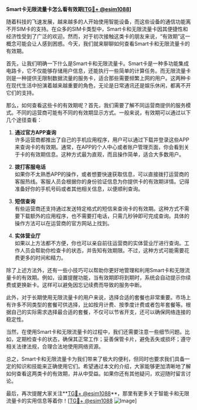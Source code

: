 **Smart卡无限流量卡怎么看有效期[[TG💪+ @esim1088](https://t.me/s/esim1088)]**

随着科技的飞速发展，越来越多的人开始使用智能设备，而这些设备的通信功能离不开SIM卡的支持。在众多的SIM卡类型中，Smart卡和无限流量卡因其便捷性和经济性受到了广泛的欢迎。然而，对于初次接触这类卡的朋友来说，“有效期”这一概念可能会让人感到困惑。今天，我们就来聊聊如何查看Smart卡和无限流量卡的有效期。

首先，让我们明确一下什么是Smart卡和无限流量卡。Smart卡是一种多功能集成电路卡，它不仅能够存储用户信息，还能执行一些简单的计算任务。而无限流量卡则是一种提供无限制数据流量的服务卡，适合那些需要频繁上网的用户。这两种卡在现代生活中扮演着越来越重要的角色，无论是日常通讯还是娱乐休闲，都离不开它们的支持。

那么，如何查看这些卡的有效期呢？首先，我们需要了解不同运营商提供的服务模式。不同的运营商可能有不同的有效期显示方式。一般来说，有效期可以通过以下几个途径查看：

1. **通过官方APP查询**  
许多运营商都推出了自己的手机应用程序，用户可以通过下载并登录这些APP来查询卡的有效期。通常，在APP的个人中心或者账户管理页面，你会看到关于卡的有效期信息。这种方式最为直观，而且操作简单，适合大多数用户。

2. **拨打客服电话**  
如果你不太熟悉APP的操作，或者想要快速获取信息，可以直接拨打运营商的客服热线。客服人员会根据你的身份验证信息为你提供卡的有效期详情。记得准备好你的手机号码或者其他相关信息，以便顺利查询。

3. **短信查询**  
有些运营商还支持通过发送特定格式的短信来查询卡的有效期。这种方式不需要下载额外的应用程序，也不需要打电话，只需几秒钟即可完成查询。具体的操作方法可以在运营商的官方网站上找到。

4. **实体营业厅**  
如果以上方法都不方便，你也可以亲自前往运营商的实体营业厅进行查询。工作人员会帮助你检查卡的状态，并告知有效期限。不过，这种方式可能需要花费更多的时间和精力。

除了上述方法外，还有一些小技巧可以帮助你更好地管理和利用Smart卡和无限流量卡的有效期。例如，设置提醒功能，当有效期即将到期时，系统会自动提示你续费或更换新卡。这样可以避免因忘记续费而导致的服务中断。

此外，对于长期使用无限流量卡的用户来说，选择合适的套餐也非常重要。市场上有许多不同类型的套餐可供选择，比如按月计费、按季度计费或者包年套餐等。根据自己的实际需求选择最合适的套餐，不仅可以节省开支，还可以确保网络连接的稳定性。

当然，在使用Smart卡和无限流量卡的过程中，我们还需要注意一些细节问题。比如，定期检查卡的状态，确保其正常工作；妥善保管卡片，避免丢失或损坏；遵守相关法律法规，合理合法地使用网络资源。

总之，Smart卡和无限流量卡为我们带来了极大的便利，但同时也要求我们具备一定的知识和技能来正确使用它们。希望通过本文的介绍，大家能够更加清晰地了解如何查看这两类卡的有效期，并从中受益。如果你还有其他疑问，欢迎随时留言讨论。

最后，再次提醒大家关注**[TG💪+ @esim1088](https://t.me/s/esim1088)**，那里有更多关于智能卡和无限流量卡的实用信息等着你！[[TG💪+ @esim1088](https://t.me/s/esim1088) ![Image](https://i.postimg.cc/4NQfJmqS/Snipaste-2025-05-13-00-14-12.png)]